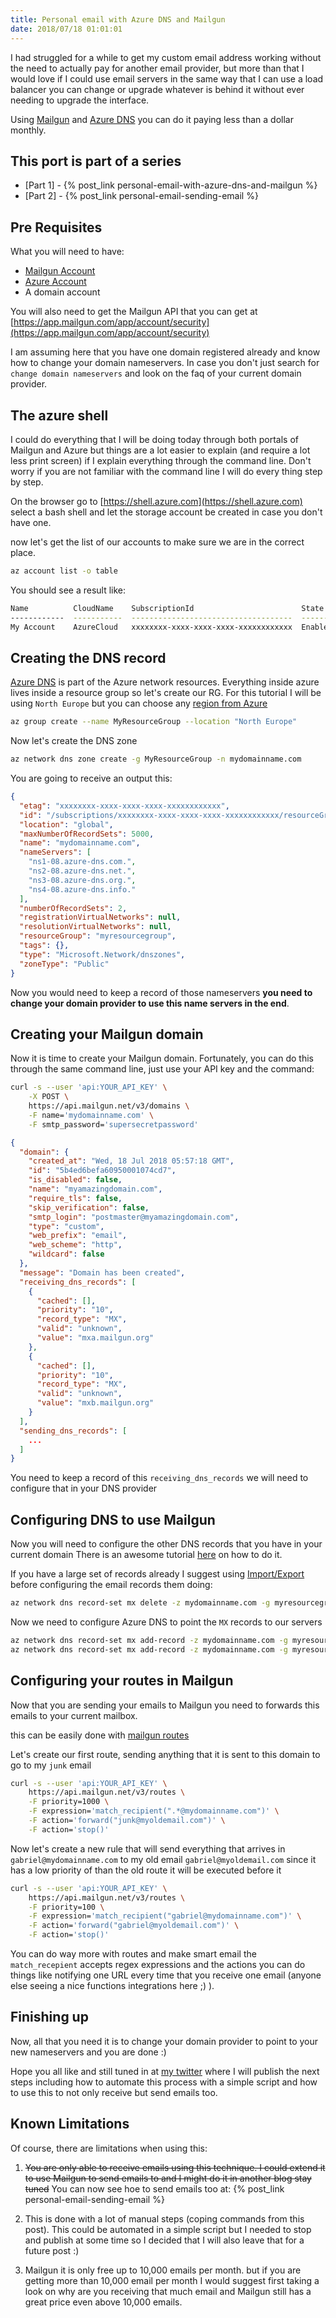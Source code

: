 ```yaml
---
title: Personal email with Azure DNS and Mailgun
date: 2018/07/18 01:01:01
---
```


I had struggled for a while to get my custom email address working without the need to actually pay for another email provider, but more than that I would love if I could use email servers in the same way that I can use a load balancer you can change or upgrade whatever is behind it without ever needing to upgrade the interface.

Using [Mailgun](https://mailgun.com) and [Azure DNS](https://azure.microsoft.com/en-gb/services/dns/) you can do it paying less than a dollar monthly.

<!-- more -->

## This port is part of a series

- [Part 1] - {% post_link personal-email-with-azure-dns-and-mailgun %}
- [Part 2] - {% post_link personal-email-sending-email %}
  
## Pre Requisites

What you will need to have:

- [Mailgun Account](https://www.mailgun.com/)
- [Azure Account](https://azure.microsoft.com/)
- A domain account

You will also need to get the Mailgun API that you can get at [https://app.mailgun.com/app/account/security](https://app.mailgun.com/app/account/security)

I am assuming here that you have one domain registered already and know how to change your domain nameservers. In case you don't just search for `change domain nameservers` and look on the faq of your current domain provider.

## The azure shell

I could do everything that I will be doing today through both portals of Mailgun and Azure but things are a lot easier to explain (and require a lot less print screen) if I explain everything through the command line. Don't worry if you are not familiar with the command line I will do every thing step by step.

On the browser go to [https://shell.azure.com](https://shell.azure.com) select a bash shell and let the storage account be created in case you don't have one.

now let's get the list of our accounts to make sure we are in the correct place.

```bash
az account list -o table
```

You should see a result like:

```bash
Name          CloudName    SubscriptionId                        State    IsDefault
------------  -----------  ------------------------------------  -------  -----------
My Account    AzureCloud   xxxxxxxx-xxxx-xxxx-xxxx-xxxxxxxxxxxx  Enabled  True
```

## Creating the DNS record

[Azure DNS](https://azure.microsoft.com/en-gb/services/dns/) is part of the Azure network resources.
Everything inside azure lives inside a resource group so let's create our RG.
For this tutorial I will be using `North Europe` but you can choose any [region from Azure](https://azure.microsoft.com/en-gb/global-infrastructure/services/)

```bash
az group create --name MyResourceGroup --location "North Europe"
```

Now let's create the DNS zone

```bash
az network dns zone create -g MyResourceGroup -n mydomainname.com
```

You are going to receive an output this:

```json
{
  "etag": "xxxxxxxx-xxxx-xxxx-xxxx-xxxxxxxxxxxx",
  "id": "/subscriptions/xxxxxxxx-xxxx-xxxx-xxxx-xxxxxxxxxxxx/resourceGroups/myresourcegroup/providers/Microsoft.Network/dnszones/mydomainname.com",
  "location": "global",
  "maxNumberOfRecordSets": 5000,
  "name": "mydomainname.com",
  "nameServers": [
    "ns1-08.azure-dns.com.",
    "ns2-08.azure-dns.net.",
    "ns3-08.azure-dns.org.",
    "ns4-08.azure-dns.info."
  ],
  "numberOfRecordSets": 2,
  "registrationVirtualNetworks": null,
  "resolutionVirtualNetworks": null,
  "resourceGroup": "myresourcegroup",
  "tags": {},
  "type": "Microsoft.Network/dnszones",
  "zoneType": "Public"
}
```

Now you would need to keep a record of those nameservers **you need to change your domain provider to use this name servers in the end**.

## Creating your Mailgun domain

Now it is time to create your Mailgun domain. Fortunately, you can do this through the same command line, just use your API key and the command:

```bash
curl -s --user 'api:YOUR_API_KEY' \
    -X POST \
    https://api.mailgun.net/v3/domains \
    -F name='mydomainname.com' \
    -F smtp_password='supersecretpassword'
```

```json
{
  "domain": {
    "created_at": "Wed, 18 Jul 2018 05:57:18 GMT",
    "id": "5b4ed6befa60950001074cd7",
    "is_disabled": false,
    "name": "myamazingdomain.com",
    "require_tls": false,
    "skip_verification": false,
    "smtp_login": "postmaster@myamazingdomain.com",
    "type": "custom",
    "web_prefix": "email",
    "web_scheme": "http",
    "wildcard": false
  },
  "message": "Domain has been created",
  "receiving_dns_records": [
    {
      "cached": [],
      "priority": "10",
      "record_type": "MX",
      "valid": "unknown",
      "value": "mxa.mailgun.org"
    },
    {
      "cached": [],
      "priority": "10",
      "record_type": "MX",
      "valid": "unknown",
      "value": "mxb.mailgun.org"
    }
  ],
  "sending_dns_records": [
    ...
  ]
}
```

You need to keep a record of this `receiving_dns_records` we will need to configure that in your DNS provider

## Configuring DNS to use Mailgun

Now you will need to configure the other DNS records that you have in your current domain There is an awesome tutorial [here](https://docs.microsoft.com/en-gb/azure/dns/dns-operations-recordsets-cli) on how to do it.

If you have a large set of records already I suggest using [Import/Export](https://docs.microsoft.com/en-gb/azure/dns/dns-import-export) before configuring the email records them doing:

```bash
az network dns record-set mx delete -z mydomainname.com -g myresourcegroup -n @ -y
```

Now we need to configure Azure DNS to point the `MX` records to our servers

```bash
az network dns record-set mx add-record -z mydomainname.com -g myresourcegroup -n @ -e mxa.mailgun.org -p 10
az network dns record-set mx add-record -z mydomainname.com -g myresourcegroup -n @ -e mxb.mailgun.org -p 10
```

## Configuring your routes in Mailgun

Now that you are sending your emails to Mailgun you need to forwards this emails to your current mailbox.

this can be easily done with [mailgun routes](https://documentation.mailgun.com/en/latest/quickstart-receiving.html#inbound-routes-and-parsing)

Let's create our first route, sending anything that it is sent to this domain to go to my `junk` email

```bash
curl -s --user 'api:YOUR_API_KEY' \
    https://api.mailgun.net/v3/routes \
    -F priority=1000 \
    -F expression='match_recipient(".*@mydomainname.com")' \
    -F action='forward("junk@myoldemail.com")' \
    -F action='stop()'
```

Now let's create a new rule that will send everything that arrives in `gabriel@mydomainname.com` to my old email `gabriel@myoldemail.com` since it has a low priority of than the old route it will be executed before it

```bash
curl -s --user 'api:YOUR_API_KEY' \
    https://api.mailgun.net/v3/routes \
    -F priority=100 \
    -F expression='match_recipient("gabriel@mydomainname.com")' \
    -F action='forward("gabriel@myoldemail.com")' \
    -F action='stop()'
```

You can do way more with routes and make smart email the `match_recepient` accepts regex expressions and the actions you can do things like notifying one URL every time that you receive one email (anyone else seeing a nice functions integrations here ;) ).

## Finishing up

Now, all that you need it is to change your domain provider to point to your new nameservers and you are done :)

Hope you all like and still tuned in at [my twitter](https://twitter.com/gBico) where I will publish the next steps including how to automate this process with a simple script and how to use this to not only receive but send emails too.

## Known Limitations

Of course, there are limitations when using this:

1. <s>You are only able to receive emails using this technique. I could extend it to use Mailgun to send emails to and I might do it in another blog stay tuned</s> You can now see hoe to send emails too at: {% post_link personal-email-sending-email %}

2. This is done with a lot of manual steps (coping commands from this post). This could be automated in a simple script but I needed to stop and publish at some time so I decided that I will also leave that for a future post :)

3. Mailgun it is only free up to 10,000 emails per month. but if you are getting more than 10,000 email per month I would suggest first taking a look on why are you receiving that much email and Mailgun still has a great price even above 10,000 emails.

